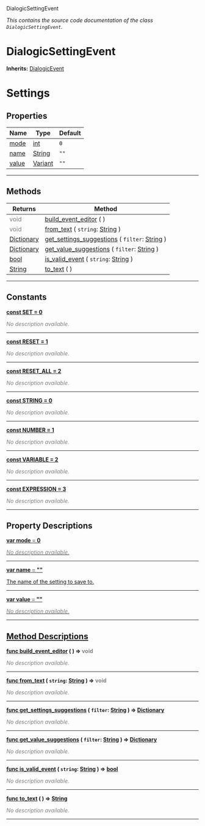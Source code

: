 
<div class="header-banner purple">
<div class="header-label purple">DialogicSettingEvent</div>
</div>

*This contains the source code documentation of the class `DialogicSettingEvent`.*
        
# DialogicSettingEvent
**Inherits:** [DialogicEvent](class_dialogicevent.md)

# Settings
## Properties
Name | Type | Default 
--- | --- | --- 
[<span class="hljs-title">mode</span>](#property-mode) | [int](https://docs.godotengine.org/en/latest/classes/class_int.html#class-int) |  `0` 
[<span class="hljs-title">name</span>](#property-name) | [String](https://docs.godotengine.org/en/latest/classes/class_string.html#class-string) |  `""` 
[<span class="hljs-title">value</span>](#property-value) | [Variant](https://docs.godotengine.org/en/latest/classes/class_variant.html#class-variant) |  `""` 
--- 

## Methods
Returns | Method 
--- | --- 
<span style = "color: gray">void</span> | [<span class="hljs-title">build_event_editor</span>](#method-build_event_editor) ( ) 
<span style = "color: gray">void</span> | [<span class="hljs-title">from_text</span>](#method-from_text) ( `string`: [String](https://docs.godotengine.org/en/latest/classes/class_string.html#class-string) ) 
<span class="hljs-attribute">[Dictionary](https://docs.godotengine.org/en/latest/classes/class_dictionary.html#class-dictionary)</span> | [<span class="hljs-title">get_settings_suggestions</span>](#method-get_settings_suggestions) ( `filter`: [String](https://docs.godotengine.org/en/latest/classes/class_string.html#class-string) ) 
<span class="hljs-attribute">[Dictionary](https://docs.godotengine.org/en/latest/classes/class_dictionary.html#class-dictionary)</span> | [<span class="hljs-title">get_value_suggestions</span>](#method-get_value_suggestions) ( `filter`: [String](https://docs.godotengine.org/en/latest/classes/class_string.html#class-string) ) 
<span class="hljs-attribute">[bool](https://docs.godotengine.org/en/latest/classes/class_bool.html#class-bool)</span> | [<span class="hljs-title">is_valid_event</span>](#method-is_valid_event) ( `string`: [String](https://docs.godotengine.org/en/latest/classes/class_string.html#class-string) ) 
<span class="hljs-attribute">[String](https://docs.godotengine.org/en/latest/classes/class_string.html#class-string)</span> | [<span class="hljs-title">to_text</span>](#method-to_text) ( ) 
--- 
## Constants


<a class="header" id="constant-SET" href="#constant-SET">**<span class="hljs-attribute">const</span> <span class="hljs-title">SET</span><span class="hljs-comment"> = 0</span>**</a>



 <span style = "color: gray">*No description available.*</span> 

---


<a class="header" id="constant-RESET" href="#constant-RESET">**<span class="hljs-attribute">const</span> <span class="hljs-title">RESET</span><span class="hljs-comment"> = 1</span>**</a>



 <span style = "color: gray">*No description available.*</span> 

---


<a class="header" id="constant-RESET_ALL" href="#constant-RESET_ALL">**<span class="hljs-attribute">const</span> <span class="hljs-title">RESET_ALL</span><span class="hljs-comment"> = 2</span>**</a>



 <span style = "color: gray">*No description available.*</span> 

---


<a class="header" id="constant-STRING" href="#constant-STRING">**<span class="hljs-attribute">const</span> <span class="hljs-title">STRING</span><span class="hljs-comment"> = 0</span>**</a>



 <span style = "color: gray">*No description available.*</span> 

---


<a class="header" id="constant-NUMBER" href="#constant-NUMBER">**<span class="hljs-attribute">const</span> <span class="hljs-title">NUMBER</span><span class="hljs-comment"> = 1</span>**</a>



 <span style = "color: gray">*No description available.*</span> 

---


<a class="header" id="constant-VARIABLE" href="#constant-VARIABLE">**<span class="hljs-attribute">const</span> <span class="hljs-title">VARIABLE</span><span class="hljs-comment"> = 2</span>**</a>



 <span style = "color: gray">*No description available.*</span> 

---


<a class="header" id="constant-EXPRESSION" href="#constant-EXPRESSION">**<span class="hljs-attribute">const</span> <span class="hljs-title">EXPRESSION</span><span class="hljs-comment"> = 3</span>**</a>



 <span style = "color: gray">*No description available.*</span> 

---
## Property Descriptions



<a class="header" id="property-mode" href="#property-mode">**<span class="hljs-attribute">var</span> <span class="hljs-title">mode</span> <span style = "color: gray"> = </span> 0** 



 <span style = "color: gray">*No description available.*</span> 

---



<a class="header" id="property-name" href="#property-name">**<span class="hljs-attribute">var</span> <span class="hljs-title">name</span> <span style = "color: gray"> = </span> ""** 



The name of the setting to save to.

---



<a class="header" id="property-value" href="#property-value">**<span class="hljs-attribute">var</span> <span class="hljs-title">value</span> <span style = "color: gray"> = </span> ""** 



 <span style = "color: gray">*No description available.*</span> 

---

## Method Descriptions



<a class="header" id="method-build_event_editor" href="#method-build_event_editor">**<span class="hljs-attribute">func</span> [<span class="hljs-title">build_event_editor</span>](#method-build_event_editor) ( )</a>  ⇒ <span style = "color: gray">void</span>** 



 <span style = "color: gray">*No description available.*</span> 

---



<a class="header" id="method-from_text" href="#method-from_text">**<span class="hljs-attribute">func</span> [<span class="hljs-title">from_text</span>](#method-from_text) ( `string`: [String](https://docs.godotengine.org/en/latest/classes/class_string.html#class-string) )</a>  ⇒ <span style = "color: gray">void</span>** 



 <span style = "color: gray">*No description available.*</span> 

---



<a class="header" id="method-get_settings_suggestions" href="#method-get_settings_suggestions">**<span class="hljs-attribute">func</span> [<span class="hljs-title">get_settings_suggestions</span>](#method-get_settings_suggestions) ( `filter`: [String](https://docs.godotengine.org/en/latest/classes/class_string.html#class-string) )</a>  ⇒ <span class="hljs-attribute">[Dictionary](https://docs.godotengine.org/en/latest/classes/class_dictionary.html#class-dictionary)</span>** 



 <span style = "color: gray">*No description available.*</span> 

---



<a class="header" id="method-get_value_suggestions" href="#method-get_value_suggestions">**<span class="hljs-attribute">func</span> [<span class="hljs-title">get_value_suggestions</span>](#method-get_value_suggestions) ( `filter`: [String](https://docs.godotengine.org/en/latest/classes/class_string.html#class-string) )</a>  ⇒ <span class="hljs-attribute">[Dictionary](https://docs.godotengine.org/en/latest/classes/class_dictionary.html#class-dictionary)</span>** 



 <span style = "color: gray">*No description available.*</span> 

---



<a class="header" id="method-is_valid_event" href="#method-is_valid_event">**<span class="hljs-attribute">func</span> [<span class="hljs-title">is_valid_event</span>](#method-is_valid_event) ( `string`: [String](https://docs.godotengine.org/en/latest/classes/class_string.html#class-string) )</a>  ⇒ <span class="hljs-attribute">[bool](https://docs.godotengine.org/en/latest/classes/class_bool.html#class-bool)</span>** 



 <span style = "color: gray">*No description available.*</span> 

---



<a class="header" id="method-to_text" href="#method-to_text">**<span class="hljs-attribute">func</span> [<span class="hljs-title">to_text</span>](#method-to_text) ( )</a>  ⇒ <span class="hljs-attribute">[String](https://docs.godotengine.org/en/latest/classes/class_string.html#class-string)</span>** 



 <span style = "color: gray">*No description available.*</span> 

---

